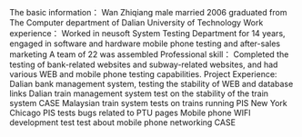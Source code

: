 The basic information： Wan Zhiqiang male married 2006 graduated from The Computer department of Dalian University of Technology Work experience： Worked in neusoft System Testing Department for 14 years, engaged in software and hardware mobile phone testing and after-sales marketing A team of 22 was assembled Professional skill： Completed the testing of bank-related websites and subway-related websites, and had various WEB and mobile phone testing capabilities. Project Experience: Dalian bank management system, testing the stability of WEB and database links Dalian train management system test on the stability of the train system CASE Malaysian train system tests on trains running PIS New York Chicago PIS tests bugs related to PTU pages Mobile phone WIFI development test test about mobile phone networking CASE
